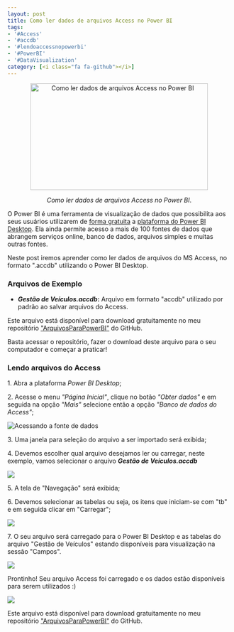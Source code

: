 ```yaml
---
layout: post
title: Como ler dados de arquivos Access no Power BI
tags:
- '#Access'
- '#accdb'
- '#lendoaccessnopowerbi'
- '#PowerBI'
- '#DataVisualization'
category: [<i class="fa fa-github"></i>]
---
```


<div style="text-align:center">
<p><img src="https://raw.githubusercontent.com/mateusbtlopes/mateusbtlopes.github.io/master/_posts/img/LendoAccess1.png" alt="Como ler dados de arquivos Access no Power BI" height="240" width="400"/></p>
</div>

<div style="text-align:center">
<p><i>Como ler dados de arquivos Access no Power BI</i>.</p>
</div>

<p>O Power BI é uma ferramenta de visualização de dados que possibilita aos seus usuários utilizarem de <a href="https://mateusbtlopes.github.io/descubra-quanto-custa-o-power-bi-para-voc%C3%AA-ou-sua-empresa" target="_blank">forma gratuita</a> a <a href="https://mateusbtlopes.github.io/conheca-as-plataformas-do-power-bi" target="_blank">plataforma do Power BI Desktop</a>. Ela ainda permite acesso a mais de 100 fontes de dados que abrangem serviços online, banco de dados, arquivos simples e muitas outras fontes. </p>

<p>Neste post iremos aprender como ler dados de arquivos do MS Access, no formato ".accdb" utilizando o Power BI Desktop.</p>

<h3 id="heading3">Arquivos de Exemplo</h3>

<ul>
<li><strong><i>Gestão de Veículos.accdb</i>:</strong> Arquivo em formato "accdb" utilizado por padrão ao salvar arquivos do Access.</li>
</ul>

<p>Este arquivo está disponível para download gratuitamente no meu repositório <a href="https://github.com/mateusbtlopes/ArquivosParaPowerBI" target="_blank">"ArquivosParaPowerBI"</a> do GitHub.</p>

<p>Basta acessar o repositório, fazer o download deste arquivo para o seu computador e começar a praticar!</p>

<h3 id="heading3">Lendo arquivos do Access</h3>

<p>1. Abra a plataforma <i>Power BI Desktop</i>;</p>

<p>2. Acesse o menu <i>"Página Inicial"</i>, clique no botão <i>"Obter dados"</i> e em seguida na opção <i>"Mais"</i> selecione então a opção <i>"Banco de dados do Access"</i>;</p>

<p><img src="https://raw.githubusercontent.com/mateusbtlopes/mateusbtlopes.github.io/master/_posts/img/LendoAccess2.png" alt="Acessando a fonte de dados"/></p>

<p>3. Uma janela para seleção do arquivo a ser importado será exibida;</p>

<p>4. Devemos escolher qual arquivo desejamos ler ou carregar, neste exemplo, vamos selecionar o arquivo <i><strong>Gestão de Veículos.accdb</strong></i></p>

<p><img src="https://raw.githubusercontent.com/mateusbtlopes/mateusbtlopes.github.io/master/_posts/img/LendoAccess3.png"/></p>

<p>5. A tela de "Navegação" será exibida;</p>

<p>6. Devemos selecionar as tabelas ou seja, os itens que iniciam-se com "tb" e em seguida clicar em "Carregar";</p>

<p><img src="https://raw.githubusercontent.com/mateusbtlopes/mateusbtlopes.github.io/master/_posts/img/LendoAccess4.png"/></p>

<p>7. O seu arquivo será carregado para o Power BI Desktop e as tabelas do arquivo "Gestão de Veículos" estando disponíveis para visualização na sessão "Campos".</p>

<p><img src="https://raw.githubusercontent.com/mateusbtlopes/mateusbtlopes.github.io/master/_posts/img/LendoAccess5.png"/></p>

<p>Prontinho! Seu arquivo Access foi carregado e os dados estão disponíveis para serem utilizados :)</p>

<p><img src="https://raw.githubusercontent.com/mateusbtlopes/mateusbtlopes.github.io/master/_posts/img/LendoAccess6.png"/></p>

<p>Este arquivo está disponível para download gratuitamente no meu repositório <a href="https://github.com/mateusbtlopes/ArquivosParaPowerBI/Access" target="_blank">"ArquivosParaPowerBI"</a> do GitHub.</p>